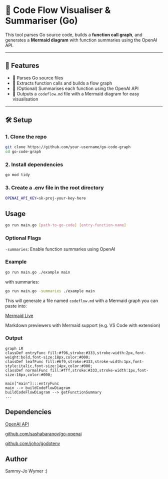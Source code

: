 # 🧠 Code Flow Visualiser & Summariser (Go)

This tool parses Go source code, builds a **function call graph**, and generates a **Mermaid diagram** with function summaries using the OpenAI API.

---

## 🚀 Features

- 🔎 Parses Go source files
- 🧭 Extracts function calls and builds a flow graph
- 📝 (Optional) Summarises each function using the OpenAI API
- 📄 Outputs a `codeflow.md` file with a Mermaid diagram for easy visualisation

---

## 🛠️ Setup

### 1. Clone the repo

```bash
git clone https://github.com/your-username/go-code-graph
cd go-code-graph
```

### 2. Install dependencies

```bash
go mod tidy
```

### 3. Create a .env file in the root directory

```bash
OPENAI_API_KEY=sk-proj-your-key-here
```

## Usage

```bash
go run main.go [path-to-go-code] [entry-function-name]
```

### Optional Flags

`-summaries`: Enable function summaries using OpenAI

### Example

```bash
go run main.go ./example main
```

with summaries:

```bash
go run main.go -summaries ./example main
```

This will generate a file named `codeflow.md` with a Mermaid graph you can paste into:

[Mermaid Live](https://mermaid.live)

Markdown previewers with Mermaid support (e.g. VS Code with extension)

### Output

```mermaid
graph LR
classDef entryFunc fill:#f96,stroke:#333,stroke-width:2px,font-weight:bold,font-size:18px,color:#000;
classDef leafFunc fill:#6f9,stroke:#333,stroke-width:1px,font-style:italic,font-size:14px,color:#000;
classDef normalFunc fill:#fff,stroke:#333,stroke-width:1px,font-size:16px,color:#000;

main["main"]:::entryFunc
main --> buildCodeFlowDiagram
buildCodeFlowDiagram --> getFunctionSummary
...
```

## Dependencies

[OpenAI API](https://platform.openai.com/)

[github.com/sashabaranov/go-openai](http://github.com/sashabaranov/go-openai)

[github.com/joho/godotenv](http://github.com/joho/godotenv)

## Author

Sammy-Jo Wymer :)

